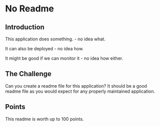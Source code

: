 # No Readme

## Introduction

This application does something. - no idea what. 

It can also be deployed - no idea how.

It might be good if we can monitor it - no idea how either.


## The Challenge

Can you create a readme file for this application? It should be a good readme file as you would expect for any properly maintained application.

## Points

This readme is worth up to 100 points.